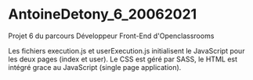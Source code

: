 # AntoineDetony_6_20062021
Projet 6 du parcours Développeur Front-End d'Openclassrooms


Les fichiers execution.js et userExecution.js initialisent le JavaScript pour les deux pages (index et user).
Le CSS est géré par SASS, le HTML est intégré grace au JavaScript (single page application).
